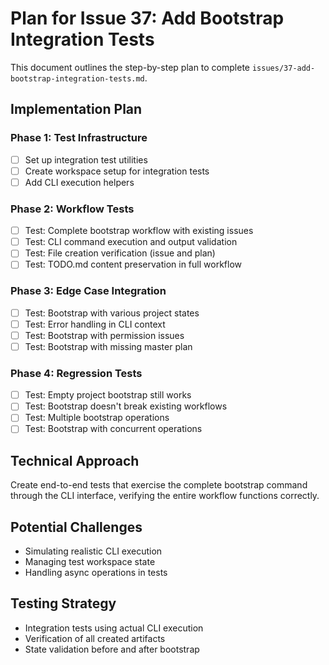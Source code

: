 # Plan for Issue 37: Add Bootstrap Integration Tests

This document outlines the step-by-step plan to complete `issues/37-add-bootstrap-integration-tests.md`.

## Implementation Plan

### Phase 1: Test Infrastructure
- [ ] Set up integration test utilities
- [ ] Create workspace setup for integration tests
- [ ] Add CLI execution helpers

### Phase 2: Workflow Tests
- [ ] Test: Complete bootstrap workflow with existing issues
- [ ] Test: CLI command execution and output validation
- [ ] Test: File creation verification (issue and plan)
- [ ] Test: TODO.md content preservation in full workflow

### Phase 3: Edge Case Integration
- [ ] Test: Bootstrap with various project states
- [ ] Test: Error handling in CLI context
- [ ] Test: Bootstrap with permission issues
- [ ] Test: Bootstrap with missing master plan

### Phase 4: Regression Tests
- [ ] Test: Empty project bootstrap still works
- [ ] Test: Bootstrap doesn't break existing workflows
- [ ] Test: Multiple bootstrap operations
- [ ] Test: Bootstrap with concurrent operations

## Technical Approach
Create end-to-end tests that exercise the complete bootstrap command through the CLI interface, verifying the entire workflow functions correctly.

## Potential Challenges
- Simulating realistic CLI execution
- Managing test workspace state
- Handling async operations in tests

## Testing Strategy
- Integration tests using actual CLI execution
- Verification of all created artifacts
- State validation before and after bootstrap